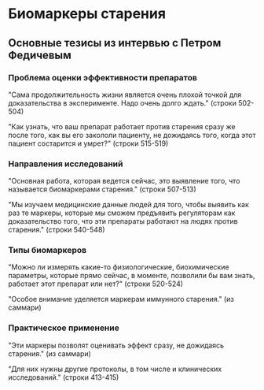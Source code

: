 # Биомаркеры старения

## Основные тезисы из интервью с Петром Федичевым

### Проблема оценки эффективности препаратов
"Сама продолжительность жизни является очень плохой точкой для доказательства в эксперименте. Надо очень долго ждать." (строки 502-504)

"Как узнать, что ваш препарат работает против старения сразу же после того, как вы его закололи пациенту, не дожидаясь того, когда этот пациент состарится и умрет?" (строки 515-519)

### Направления исследований
"Основная работа, которая ведется сейчас, это выявление того, что называется биомаркерами старения." (строки 507-513)

"Мы изучаем медицинские данные людей для того, чтобы выявить как раз те маркеры, которые мы сможем предъявить регуляторам как доказательство того, что эти препараты работают на людях против старения." (строки 540-548)

### Типы биомаркеров
"Можно ли измерять какие-то физиологические, биохимические параметры, которые прямо сейчас, в моменте, позволили бы вам знать, работает этот препарат или нет?" (строки 520-524)

"Особое внимание уделяется маркерам иммунного старения." (из саммари)

### Практическое применение
"Эти маркеры позволят оценивать эффект сразу, не дожидаясь старения." (из саммари)

"Для них нужны другие протоколы, в том числе и клинических исследований." (строки 413-415)